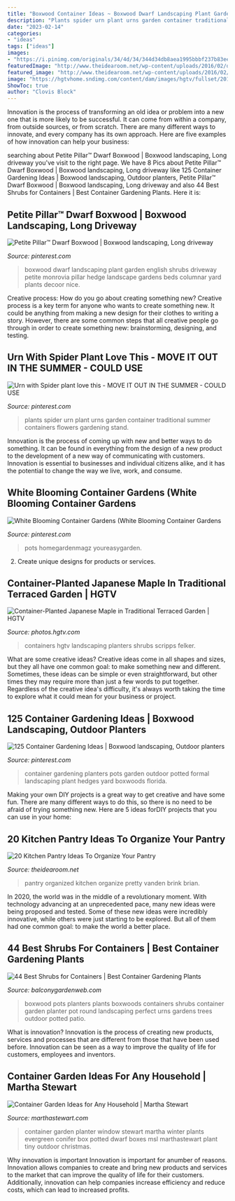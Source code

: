 ```yaml
---
title: "Boxwood Container Ideas ~ Boxwood Dwarf Landscaping Plant Garden English Shrubs Driveway Petite Monrovia Pillar Hedge Landscape Gardens Beds Columnar Yard Plants Decoor Nice"
description: "Plants spider urn plant urns garden container traditional summer containers flowers gardening stand"
date: "2023-02-14"
categories:
- "ideas"
tags: ["ideas"]
images:
- "https://i.pinimg.com/originals/34/4d/34/344d34db8aea1995bbbf237b83ee4930.jpg"
featuredImage: "http://www.theidearoom.net/wp-content/uploads/2016/02/organized-pantry-1.jpg"
featured_image: "http://www.theidearoom.net/wp-content/uploads/2016/02/organized-pantry-1.jpg"
image: "https://hgtvhome.sndimg.com/content/dam/images/hgtv/fullset/2014/10/13/0/Living-Green-Design_50-Shades-of-Green-Japanese-maple.jpg.rend.hgtvcom.966.1288.suffix/1413231997557.jpeg"
ShowToc: true
author: "Clovis Block"
---
```



Innovation is the process of transforming an old idea or problem into a new one that is more likely to be successful. It can come from within a company, from outside sources, or from scratch. There are many different ways to innovate, and every company has its own approach. Here are five examples of how innovation can help your business: 

	

		
searching about Petite Pillar™ Dwarf Boxwood | Boxwood landscaping, Long driveway you've visit to the right page. We have 8 Pics about Petite Pillar™ Dwarf Boxwood | Boxwood landscaping, Long driveway like 125 Container Gardening Ideas | Boxwood landscaping, Outdoor planters, Petite Pillar™ Dwarf Boxwood | Boxwood landscaping, Long driveway and also 44 Best Shrubs for Containers | Best Container Gardening Plants. Here it is:
		
    
## Petite Pillar™ Dwarf Boxwood | Boxwood Landscaping, Long Driveway

<img loading=lazy src="https://i.pinimg.com/736x/f6/f8/cc/f6f8cc2fad617c6b29b9726da3c9b0e2.jpg" onerror="this.onerror=null;this.src='https://tse1.mm.bing.net/th?id=OIP.SRe2Rya_OX4yUMjujbSDMwHaLH&amp;pid=15.1';" alt="Petite Pillar™ Dwarf Boxwood | Boxwood landscaping, Long driveway">

_Source: pinterest.com_

>boxwood dwarf landscaping plant garden english shrubs driveway petite monrovia pillar hedge landscape gardens beds columnar yard plants decoor nice. 

	

Creative process: How do you go about creating something new?
Creative process is a key term for anyone who wants to create something new. It could be anything from making a new design for their clothes to writing a story. However, there are some common steps that all creative people go through in order to create something new: brainstorming, designing, and testing.

    
## Urn With Spider Plant Love This - MOVE IT OUT IN THE SUMMER - COULD USE

<img loading=lazy src="https://i.pinimg.com/originals/dd/ad/3c/ddad3c670b9f24d84d5bb133e7ae0862.jpg" onerror="this.onerror=null;this.src='https://tse3.mm.bing.net/th?id=OIP.Hi23nz-AqkvTmz0QKKRKFwHaLJ&amp;pid=15.1';" alt="Urn with Spider plant love this - MOVE IT OUT IN THE SUMMER - COULD USE">

_Source: pinterest.com_

>plants spider urn plant urns garden container traditional summer containers flowers gardening stand. 

	

Innovation is the process of coming up with new and better ways to do something. It can be found in everything from the design of a new product to the development of a new way of communicating with customers. Innovation is essential to businesses and individual citizens alike, and it has the potential to change the way we live, work, and consume.

    
## White Blooming Container Gardens (White Blooming Container Gardens

<img loading=lazy src="https://i.pinimg.com/736x/7f/61/77/7f617785591e54f58eb9be24f2e2b039.jpg" onerror="this.onerror=null;this.src='https://tse2.mm.bing.net/th?id=OIP.lhuOEz6o84ArI-b0FQqP1gHaGg&amp;pid=15.1';" alt="White Blooming Container Gardens (White Blooming Container Gardens">

_Source: pinterest.com_

>pots homegardenmagz youreasygarden. 

	

2. Create unique designs for products or services.

    
## Container-Planted Japanese Maple In Traditional Terraced Garden | HGTV

<img loading=lazy src="https://hgtvhome.sndimg.com/content/dam/images/hgtv/fullset/2014/10/13/0/Living-Green-Design_50-Shades-of-Green-Japanese-maple.jpg.rend.hgtvcom.966.1288.suffix/1413231997557.jpeg" onerror="this.onerror=null;this.src='https://tse1.mm.bing.net/th?id=OIP.ENPVuIowuSLLQrt7W11UzgHaJ4&amp;pid=15.1';" alt="Container-Planted Japanese Maple in Traditional Terraced Garden | HGTV">

_Source: photos.hgtv.com_

>containers hgtv landscaping planters shrubs scripps felker. 

	

What are some creative ideas?
Creative ideas come in all shapes and sizes, but they all have one common goal: to make something new and different. Sometimes, these ideas can be simple or even straightforward, but other times they may require more than just a few words to put together. Regardless of the creative idea's difficulty, it's always worth taking the time to explore what it could mean for your business or project.

    
## 125 Container Gardening Ideas | Boxwood Landscaping, Outdoor Planters

<img loading=lazy src="https://i.pinimg.com/originals/34/4d/34/344d34db8aea1995bbbf237b83ee4930.jpg" onerror="this.onerror=null;this.src='https://tse1.mm.bing.net/th?id=OIP.jdlhrtPueWiiae8ZckxXyAHaLH&amp;pid=15.1';" alt="125 Container Gardening Ideas | Boxwood landscaping, Outdoor planters">

_Source: pinterest.com_

>container gardening planters pots garden outdoor potted formal landscaping plant hedges yard boxwoods florida. 

	

Making your own DIY projects is a great way to get creative and have some fun. There are many different ways to do this, so there is no need to be afraid of trying something new. Here are 5 ideas forDIY projects that you can use in your home: 

    
## 20 Kitchen Pantry Ideas To Organize Your Pantry

<img loading=lazy src="http://www.theidearoom.net/wp-content/uploads/2016/02/organized-pantry-1.jpg" onerror="this.onerror=null;this.src='https://tse1.mm.bing.net/th?id=OIP.KrKrWfd1XZpxhaJpSp8SyADTEn&amp;pid=15.1';" alt="20 Kitchen Pantry Ideas To Organize Your Pantry">

_Source: theidearoom.net_

>pantry organized kitchen organize pretty vanden brink brian. 

	

In 2020, the world was in the middle of a revolutionary moment. With technology advancing at an unprecedented pace, many new ideas were being proposed and tested. Some of these new ideas were incredibly innovative, while others were just starting to be explored. But all of them had one common goal: to make the world a better place.

    
## 44 Best Shrubs For Containers | Best Container Gardening Plants

<img loading=lazy src="https://balconygardenweb.com/wp-content/uploads/2016/02/boxwood-in-pot.jpg" onerror="this.onerror=null;this.src='https://tse3.mm.bing.net/th?id=OIP.cc5IT2GyqZD4ZHI73Yq3_AHaE8&amp;pid=15.1';" alt="44 Best Shrubs for Containers | Best Container Gardening Plants">

_Source: balconygardenweb.com_

>boxwood pots planters plants boxwoods containers shrubs container garden planter pot round landscaping perfect urns gardens trees outdoor potted patio. 

	

What is innovation?
Innovation is the process of creating new products, services and processes that are different from those that have been used before. Innovation can be seen as a way to improve the quality of life for customers, employees and inventors.

    
## Container Garden Ideas For Any Household | Martha Stewart

<img loading=lazy src="http://assets.marthastewart.com/styles/wmax-520-highdpi/d31/msl-window-planter-017-md109305/msl-window-planter-017-md109305_vert.jpg?itok=q_RVW0e3" onerror="this.onerror=null;this.src='https://tse3.mm.bing.net/th?id=OIP.zpRb_qalNU4y65jfgmCC3wHaJQ&amp;pid=15.1';" alt="Container Garden Ideas for Any Household | Martha Stewart">

_Source: marthastewart.com_

>container garden planter window stewart martha winter plants evergreen conifer box potted dwarf boxes msl marthastewart plant tiny outdoor christmas. 

	

Why innovation is important
Innovation is important for anumber of reasons. Innovation allows companies to create and bring new products and services to the market that can improve the quality of life for their customers. Additionally, innovation can help companies increase efficiency and reduce costs, which can lead to increased profits.

